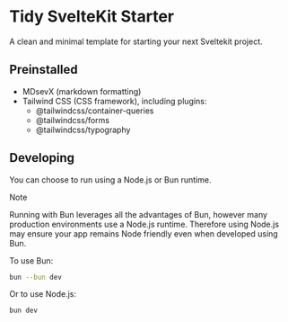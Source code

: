 # Tidy SvelteKit Starter

A clean and minimal template for starting your next Sveltekit project.

## Preinstalled

- MDsevX (markdown formatting)
- Tailwind CSS (CSS framework), including plugins:
    - @tailwindcss/container-queries
    - @tailwindcss/forms
    - @tailwindcss/typography

## Developing

You can choose to run using a Node.js or Bun runtime.

> [!NOTE]
> Running with Bun leverages all the advantages of Bun, however many production environments use a Node.js runtime. Therefore using Node.js may ensure your app remains Node friendly even when developed using Bun.

To use Bun:

```bash
bun --bun dev
```

Or to use Node.js:

```bash
bun dev
```


